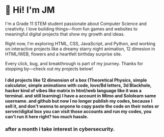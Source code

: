   <h1>👋 Hi! I'm JM</h1>
  <p>
    I'm a Grade 11 STEM student passionate about Computer Science and creativity. I love building things—from fun games and websites to meaningful digital projects that show my growth and ideas.
  </p>
  <p>
    Right now, I'm exploring HTML, CSS, JavaScript, and Python, and working on interactive projects like a dreamy starry night animation, 12 dimesion in HTML/WEB, flowers and a heartfelt birthday surprise site.
  </p>
  <p>
    Every click, bug, and breakthrough is part of my journey. Thanks for stopping by—check out my projects below!
  </p>


<h4>I did projects like 12 dimension of a box (Theoretical Physics, simple calculator, simple animations with code, love/Bd letters, 3d Blackhole, hacker kind of vibes like matrix
in html/web language like it was a terminal. and still learning)
 I have a account in Mimo and Sololearn same username. and github but now I no longer publish my codes, because I sell it, and don't wanna to anyone to copy paste the code on their notes or server/digital box
you can visit those accounts and run my codes, you can't run it here right? too much hassle. </h4>

<h3>after a month i take interest in cybersecurity.</h3>